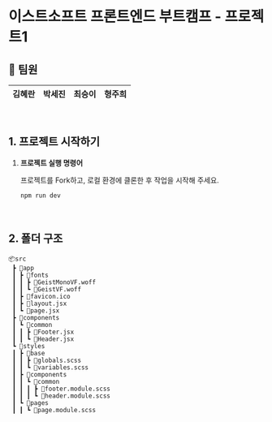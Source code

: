 # 이스트소프트 프론트엔드 부트캠프 - 프로젝트1

## 🌟 팀원
| 김혜란  | 박세진      | 최승이    | 형주희   |
|--------|-------------|-----------|----------|
<br/>

## 1. 프로젝트 시작하기

1. **프로젝트 실행 명령어**

   프로젝트를 Fork하고, 로컬 환경에 클론한 후 작업을 시작해 주세요.

   ```bash
   npm run dev
<br/>

## 2. 폴더 구조

```
📦src
 ┣ 📂app
 ┃ ┣ 📂fonts
 ┃ ┃ ┣ 📜GeistMonoVF.woff
 ┃ ┃ ┗ 📜GeistVF.woff
 ┃ ┣ 📜favicon.ico
 ┃ ┣ 📜layout.jsx
 ┃ ┗ 📜page.jsx
 ┣ 📂components
 ┃ ┗ 📂common
 ┃ ┃ ┣ 📜Footer.jsx
 ┃ ┃ ┗ 📜Header.jsx
 ┗ 📂styles
 ┃ ┣ 📂base
 ┃ ┃ ┣ 📜globals.scss
 ┃ ┃ ┗ 📜variables.scss
 ┃ ┣ 📂components
 ┃ ┃ ┗ 📂common
 ┃ ┃ ┃ ┣ 📜footer.module.scss
 ┃ ┃ ┃ ┗ 📜header.module.scss
 ┃ ┗ 📂pages
 ┃ ┃ ┗ 📜page.module.scss
```